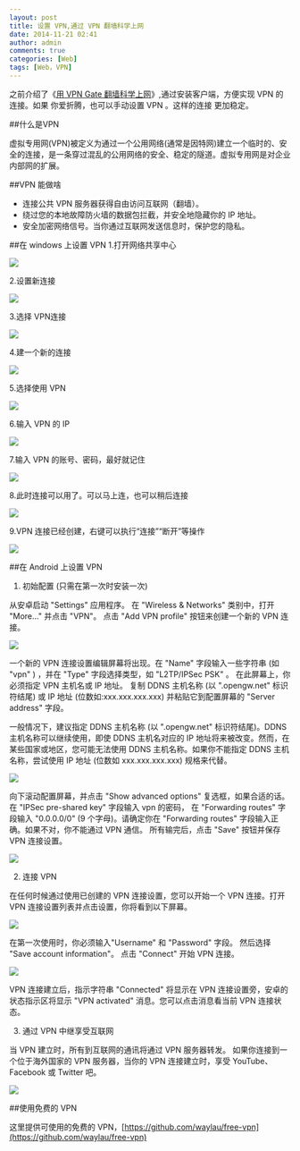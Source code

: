 ```yaml
---
layout: post
title: 设置 VPN,通过 VPN 翻墙科学上网
date: 2014-11-21 02:41
author: admin
comments: true
categories: [Web]
tags: [Web，VPN]
---
```


之前介绍了《[用 VPN Gate 翻墙科学上网](http://www.waylau.com/about-vpngate/)》,通过安装客户端，方便实现 VPN 的连接。如果 你爱折腾，也可以手动设置 VPN 。这样的连接 更加稳定。

##什么是VPN

虚拟专用网(VPN)被定义为通过一个公用网络(通常是因特网)建立一个临时的、安全的连接，是一条穿过混乱的公用网络的安全、稳定的隧道。虚拟专用网是对企业内部网的扩展。

##VPN 能做啥

* 连接公共 VPN 服务器获得自由访问互联网（翻墙）。
* 绕过您的本地故障防火墙的数据包拦截，并安全地隐藏你的 IP 地址。
* 安全加密网络信号。当你通过互联网发送信息时，保护您的隐私。

##在 windows 上设置 VPN
1.打开网络共享中心

![](http://i1288.photobucket.com/albums/b484/waylau/waylau%20blog/vpn/vpn001_zps9fa844e1.jpg)

2.设置新连接

![](http://i1288.photobucket.com/albums/b484/waylau/waylau%20blog/vpn/vpn002_zps7054fdfe.jpg)

3.选择 VPN连接

![](http://i1288.photobucket.com/albums/b484/waylau/waylau%20blog/vpn/vpn003_zps0af36d2d.jpg)

4.建一个新的连接

![](http://i1288.photobucket.com/albums/b484/waylau/waylau%20blog/vpn/vpn004_zps368e912d.jpg)

5.选择使用 VPN

![](http://i1288.photobucket.com/albums/b484/waylau/waylau%20blog/vpn/vpn005_zps0631dea5.jpg)

6.输入 VPN 的 IP

![](http://i1288.photobucket.com/albums/b484/waylau/waylau%20blog/vpn/vpn006_zpsc9e05e36.jpg)

7.输入 VPN  的账号、密码，最好就记住

![](http://i1288.photobucket.com/albums/b484/waylau/waylau%20blog/vpn/vpn007_zpsf1c75c9a.jpg)

8.此时连接可以用了。可以马上连，也可以稍后连接

![](http://i1288.photobucket.com/albums/b484/waylau/waylau%20blog/vpn/vpn008_zpsb0c0b05e.jpg)

9.VPN 连接已经创建，右键可以执行“连接”“断开”等操作

![](http://i1288.photobucket.com/albums/b484/waylau/waylau%20blog/vpn/vpn009_zps8af40472.jpg)

##在 Android 上设置 VPN

1. 初始配置 (只需在第一次时安装一次)

从安卓启动 "Settings" 应用程序。
在 "Wireless & Networks" 类别中，打开 "More..." 并点击 "VPN"。
点击 "Add VPN profile" 按钮来创建一个新的 VPN 连接。

![](http://99btgc01.info/uploads/2014/11/001%2812%29.jpg)

一个新的 VPN 连接设置编辑屏幕将出现。在 "Name" 字段输入一些字符串 (如 "vpn" ) ，并在 "Type" 字段选择类型，如 "L2TP/IPSec PSK" 。
在此屏幕上，你必须指定 VPN 主机名或 IP 地址。
复制 DDNS 主机名称 (以 ".opengw.net" 标识符结尾) 或 IP 地址 (位数如:xxx.xxx.xxx.xxx) 并粘贴它到配置屏幕的 "Server address" 字段。

一般情况下，建议指定 DDNS 主机名称 (以 ".opengw.net" 标识符结尾)。DDNS 主机名称可以继续使用，即使 DDNS 主机名对应的 IP 地址将来被改变。然而，在某些国家或地区，您可能无法使用 DDNS 主机名称。如果你不能指定 DDNS 主机名称，尝试使用 IP 地址 (位数如 xxx.xxx.xxx.xxx) 规格来代替。

![](http://99btgc01.info/uploads/2014/11/002l.jpg)

向下滚动配置屏幕，并点击 "Show advanced options" 复选框，如果合适的话。
在 "IPSec pre-shared key" 字段输入 vpn  的密码，
在 "Forwarding routes" 字段输入 "0.0.0.0/0" (9 个字母)。请确定你在 "Forwarding routes" 字段输入正确。如果不对，你不能通过 VPN 通信。
所有输完后，点击 "Save" 按钮并保存 VPN 连接设置。

![](http://99btgc01.info/uploads/2014/11/002l.jpg)

2. 连接 VPN

在任何时候通过使用已创建的 VPN 连接设置，您可以开始一个 VPN 连接。打开 VPN 连接设置列表并点击设置，你将看到以下屏幕。

![](http://99btgc01.info/uploads/2014/11/004%284%29.jpg)

在第一次使用时，你必须输入"Username" 和 "Password" 字段。
然后选择 "Save account information"。
点击 "Connect" 开始 VPN 连接。

![](http://99btgc01.info/uploads/2014/11/005%283%29.jpg)

VPN 连接建立后，指示字符串 "Connected" 将显示在 VPN 连接设置旁，安卓的状态指示区将显示 "VPN activated" 消息。您可以点击消息看当前 VPN 连接状态。
 
3. 通过 VPN 中继享受互联网

当 VPN 建立时，所有到互联网的通讯将通过 VPN 服务器转发。
如果你连接到一个位于海外国家的 VPN 服务器，当你的 VPN 连接建立时，享受 YouTube、Facebook 或 Twitter 吧。

![](http://99btgc01.info/uploads/2014/11/006%283%29.jpg)

##使用免费的 VPN

这里提供可使用的免费的 VPN，[https://github.com/waylau/free-vpn](https://github.com/waylau/free-vpn) 

